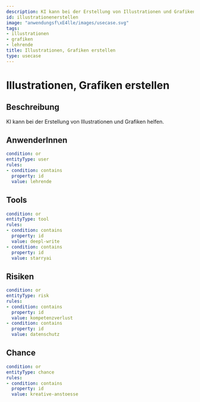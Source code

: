 ```yaml
---
description: KI kann bei der Erstellung von Illustrationen und Grafiken helfen.
id: illustrationenerstellen
image: "anwendungsf\xE4lle/images/usecase.svg"
tags:
- illustrationen
- grafiken
- lehrende
title: Illustrationen, Grafiken erstellen
type: usecase
---
```



# Illustrationen, Grafiken erstellen

## Beschreibung

KI kann bei der Erstellung von Illustrationen und Grafiken helfen.

## AnwenderInnen

```yaml
condition: or
entityType: user
rules:
- condition: contains
  property: id
  value: lehrende
```



## Tools

```yaml
condition: or
entityType: tool
rules:
- condition: contains
  property: id
  value: deepl-write
- condition: contains
  property: id
  value: starryai
```



## Risiken

```yaml
condition: or
entityType: risk
rules:
- condition: contains
  property: id
  value: kompetenzverlust
- condition: contains
  property: id
  value: datenschutz
```



## Chance

```yaml
condition: or
entityType: chance
rules:
- condition: contains
  property: id
  value: kreative-anstoesse
```

